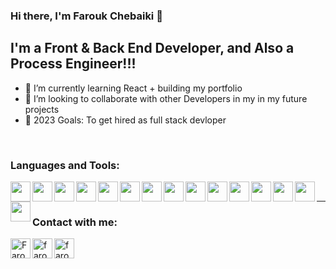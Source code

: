 ### Hi there, I'm Farouk Chebaiki 👋

## I'm a Front & Back End  Developer, and Also a Process Engineer!!!
- 🌱 I’m currently learning React + building my portfolio
- 👯 I’m looking to collaborate with other Developers in my in my future projects
- 🥅 2023 Goals: To get hired as full stack devloper
<br />

### Languages and Tools:

<img align="left" height="32" width="32" src="https://cdn.simpleicons.org/javascript" />
<img align="left" height="32" width="32" src="https://cdn.simpleicons.org/react/" />
<img align="left" height="32" width="32" src="https://cdn.simpleicons.org/redux" />
<img align="left" height="32" width="32" src="https://cdn.simpleicons.org/reduxsaga" />
<img align="left" height="32" width="32" src="https://cdn.simpleicons.org/nodedotjs" />
<img align="left" height="32" width="32" src="https://cdn.simpleicons.org/html5" />
<img align="left" height="32" width="32" src="https://cdn.simpleicons.org/css3" />
<img align="left" height="32" width="32" src="https://cdn.simpleicons.org/sass" />
<img align="left" height="32" width="32" src="https://cdn.simpleicons.org/postgresql" />
<img align="left" height="32" width="32" src="https://cdn.simpleicons.org/mongodb" />
<img align="left" height="32" width="32" src="https://cdn.simpleicons.org/git" />
<img align="left" height="32" width="32" src="https://cdn.simpleicons.org/github" />
<img align="left" height="32" width="32" src="https://cdn.simpleicons.org/gnometerminal" />
<img align="left" height="32" width="32" src="https://cdn.simpleicons.org/sublimetext" />
<img align="left"  height="32" width="32" src="https://cdn.simpleicons.org/visualstudiocode" />

<br />

---
### Contact with me:

[<img align="left" alt="Farouk | Gmail"  height="32" width="32" src="https://cdn.simpleicons.org/gmail" />][gmail]
[<img align="left" alt="farouk | LinkedIn"  height="32" width="32" src="https://cdn.simpleicons.org/linkedin" />][linkedin]
[<img align="left" alt="farouk | Twitter"  height="32" width="32" src="https://cdn.simpleicons.org/twitter" />][twitter]
<br />

[gmail]: mailto:farouk.chebaiki@gmail.com
[twitter]: https://twitter.com/faroukchebaiki
[linkedin]: https://linkedin.com/in/farouk7
